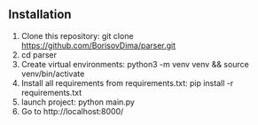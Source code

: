 ## Installation

1. Clone this repository: git clone https://github.com/BorisovDima/parser.git
2. cd parser
3. Create virtual environments: python3 -m venv venv && source venv/bin/activate
4. Install all requirements from requirements.txt: pip install -r requirements.txt
6. launch project: python main.py
7. Go to http://localhost:8000/
